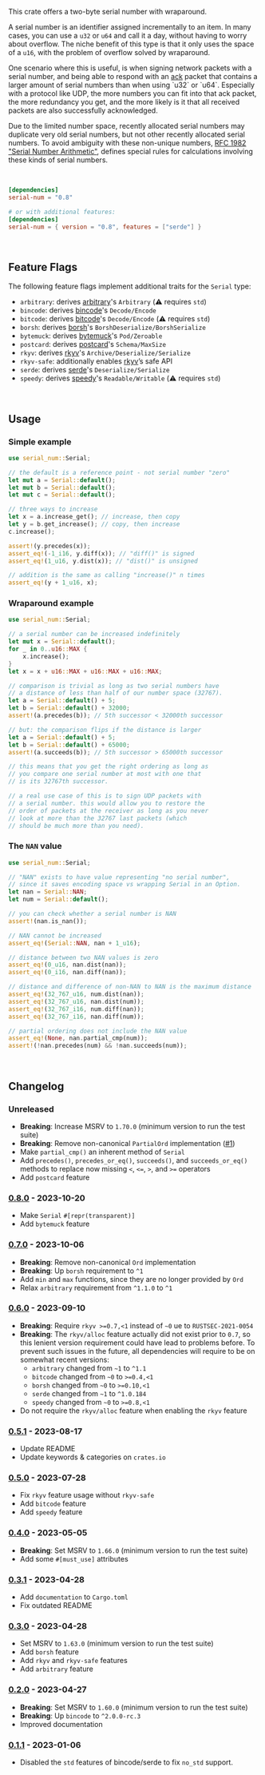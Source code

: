 This crate offers a two-byte serial number with wraparound.

A serial number is an identifier assigned incrementally to an item.
In many cases, you can use a `u32` or `u64` and call it
a day, without having to worry about overflow. The niche benefit of this type
is that it only uses the space of a `u16`, with the problem of overflow solved
by wraparound.

One scenario where this is useful, is when signing network packets with
a serial number, and being able to respond with an [ack](https://en.wikipedia.org/wiki/Acknowledgement_(data_networks)) packet
that contains a larger amount of serial numbers than when using `u32` or `u64`.
Especially with a protocol like UDP, the more numbers you can fit into that ack packet,
the more redundancy you get, and the more likely is it that all received packets are also successfully acknowledged.

Due to the limited number space, recently allocated serial numbers may
duplicate very old serial numbers, but not other recently allocated serial numbers.
To avoid ambiguity with these non-unique numbers, [RFC 1982 "Serial Number Arithmetic"](https://datatracker.ietf.org/doc/html/rfc1982),
defines special rules for calculations involving these kinds of serial numbers. 

<br>

```toml
[dependencies]
serial-num = "0.8"

# or with additional features:
[dependencies]
serial-num = { version = "0.8", features = ["serde"] }
```

<br>

## Feature Flags
The following feature flags implement additional traits for the `Serial` type:
* `arbitrary`: derives [arbitrary]'s `Arbitrary` (⚠️ requires `std`)
* `bincode`: derives [bincode]'s `Decode/Encode`
* `bitcode`: derives [bitcode]'s `Decode/Encode` (⚠️ requires `std`)
* `borsh`: derives [borsh]'s `BorshDeserialize/BorshSerialize`
* `bytemuck`: derives [bytemuck]'s `Pod/Zeroable`
* `postcard`: derives [postcard]'s `Schema/MaxSize`
* `rkyv`: derives [rkyv]'s `Archive/Deserialize/Serialize`
* `rkyv-safe`: additionally enables [rkyv]’s safe API
* `serde`: derives [serde]'s `Deserialize/Serialize`
* `speedy`: derives [speedy]'s `Readable/Writable` (⚠️ requires `std`)

[arbitrary]: https://crates.io/crates/arbitrary
[bincode]: https://crates.io/crates/bincode
[bitcode]: https://crates.io/crates/bitcode
[borsh]: https://crates.io/crates/borsh
[bytemuck]: https://crates.io/crates/bytemuck
[postcard]: https://crates.io/crates/postcard
[rkyv]: https://crates.io/crates/rkyv
[serde]: https://crates.io/crates/serde
[speedy]: https://crates.io/crates/speedy

<br>

## Usage
### Simple example
```rust
use serial_num::Serial;

// the default is a reference point - not serial number "zero"
let mut a = Serial::default();
let mut b = Serial::default();
let mut c = Serial::default();

// three ways to increase
let x = a.increase_get(); // increase, then copy
let y = b.get_increase(); // copy, then increase
c.increase();

assert!(y.precedes(x));
assert_eq!(-1_i16, y.diff(x)); // "diff()" is signed
assert_eq!(1_u16, y.dist(x)); // "dist()" is unsigned

// addition is the same as calling "increase()" n times
assert_eq!(y + 1_u16, x);
```

### Wraparound example
```rust
use serial_num::Serial;

// a serial number can be increased indefinitely
let mut x = Serial::default();
for _ in 0..u16::MAX {
    x.increase();
}
let x = x + u16::MAX + u16::MAX + u16::MAX;

// comparison is trivial as long as two serial numbers have
// a distance of less than half of our number space (32767).
let a = Serial::default() + 5;
let b = Serial::default() + 32000;
assert!(a.precedes(b)); // 5th successor < 32000th successor

// but: the comparison flips if the distance is larger
let a = Serial::default() + 5;
let b = Serial::default() + 65000;
assert!(a.succeeds(b)); // 5th successor > 65000th successor

// this means that you get the right ordering as long as
// you compare one serial number at most with one that
// is its 32767th successor.

// a real use case of this is to sign UDP packets with
// a serial number. this would allow you to restore the
// order of packets at the receiver as long as you never
// look at more than the 32767 last packets (which
// should be much more than you need).
```

### The `NAN` value
```rust
use serial_num::Serial;

// "NAN" exists to have value representing "no serial number",
// since it saves encoding space vs wrapping Serial in an Option.
let nan = Serial::NAN;
let num = Serial::default();

// you can check whether a serial number is NAN
assert!(nan.is_nan());

// NAN cannot be increased
assert_eq!(Serial::NAN, nan + 1_u16);

// distance between two NAN values is zero
assert_eq!(0_u16, nan.dist(nan));
assert_eq!(0_i16, nan.diff(nan));

// distance and difference of non-NAN to NAN is the maximum distance
assert_eq!(32_767_u16, num.dist(nan));
assert_eq!(32_767_u16, nan.dist(num));
assert_eq!(32_767_i16, num.diff(nan));
assert_eq!(32_767_i16, nan.diff(num));

// partial ordering does not include the NAN value
assert_eq!(None, nan.partial_cmp(num));
assert!(!nan.precedes(num) && !nan.succeeds(num));
```

<br>

## Changelog
### Unreleased
* **Breaking**: Increase MSRV to `1.70.0` (minimum version to run the test suite)
* **Breaking**: Remove non-canonical `PartialOrd` implementation ([#1])
* Make `partial_cmp()` an inherent method of `Serial`
* Add `precedes()`, `precedes_or_eq()`, `succeeds()`, and `succeeds_or_eq()` methods
  to replace now missing `<`, `<=`, `>`, and `>=` operators
* Add `postcard` feature

### [0.8.0] - 2023-10-20
* Make `Serial` `#[repr(transparent)]`
* Add `bytemuck` feature

### [0.7.0] - 2023-10-06
* **Breaking**: Remove non-canonical `Ord` implementation
* **Breaking**: Up `borsh` requirement to `^1`
* Add `min` and `max` functions, since they are no longer provided by `Ord`
* Relax `arbitrary` requirement from `^1.1.0` to `^1`

### [0.6.0] - 2023-09-10
* **Breaking**: Require `rkyv >=0.7,<1` instead of `~0` ue to `RUSTSEC-2021-0054`
* **Breaking**: The `rkyv/alloc` feature actually did not exist prior
  to `0.7`, so this lenient version requirement could
  have lead to problems before. To prevent such issues
  in the future, all dependencies will require to be on
  somewhat recent versions:
  * `arbitrary` changed from `~1` to `^1.1`
  * `bitcode` changed from `~0` to `>=0.4,<1`
  * `borsh` changed from `~0` to `>=0.10,<1`
  * `serde` changed from `~1` to `^1.0.184`
  * `speedy` changed from `~0` to `>=0.8,<1`
* Do not require the `rkyv/alloc` feature when enabling the `rkyv` feature

### [0.5.1] - 2023-08-17
* Update README
* Update keywords & categories on `crates.io`

### [0.5.0] - 2023-07-28
* Fix `rkyv` feature usage without `rkyv-safe`
* Add `bitcode` feature
* Add `speedy` feature

### [0.4.0] - 2023-05-05
* **Breaking**: Set MSRV to `1.66.0` (minimum version to run the test suite)
* Add some `#[must_use]` attributes

### [0.3.1] - 2023-04-28
* Add `documentation` to `Cargo.toml`
* Fix outdated README

### [0.3.0] - 2023-04-28
* Set MSRV to `1.63.0` (minimum version to run the test suite)
* Add `borsh` feature
* Add `rkyv` and `rkyv-safe` features
* Add `arbitrary` feature

### [0.2.0] - 2023-04-27
* **Breaking**: Set MSRV to `1.60.0` (minimum version to run the test suite)
* **Breaking**: Up `bincode` to `^2.0.0-rc.3`
* Improved documentation

### [0.1.1] - 2023-01-06
* Disabled the `std` features of bincode/serde to fix `no_std` support.

[0.1.1]: https://github.com/timwie/serial-num/releases/tag/v0.1.1
[0.2.0]: https://github.com/timwie/serial-num/releases/tag/v0.2.0
[0.3.0]: https://github.com/timwie/serial-num/releases/tag/v0.3.0
[0.3.1]: https://github.com/timwie/serial-num/releases/tag/v0.3.1
[0.4.0]: https://github.com/timwie/serial-num/releases/tag/v0.4.0
[0.5.0]: https://github.com/timwie/serial-num/releases/tag/v0.5.0
[0.5.1]: https://github.com/timwie/serial-num/releases/tag/v0.5.1
[0.6.0]: https://github.com/timwie/serial-num/releases/tag/v0.6.0
[0.7.0]: https://github.com/timwie/serial-num/releases/tag/v0.7.0
[0.8.0]: https://github.com/timwie/serial-num/releases/tag/v0.8.0

[#1]: https://github.com/timwie/serial-num/issues/1
